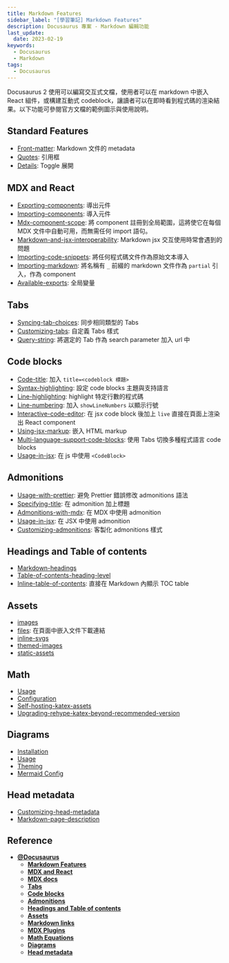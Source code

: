 ```yaml
---
title: Markdown Features
sidebar_label: "[學習筆記] Markdown Features"
description: Docusaurus 專案 - Markdown 編輯功能
last_update:
  date: 2023-02-19
keywords:
  - Docusaurus
  - Markdown
tags:
  - Docusaurus
---
```



Docusaurus 2 使用可以編寫交互式文檔，使用者可以在 markdown 中嵌入 React 組件，或構建互動式 codeblock，讓讀者可以在即時看到程式碼的渲染結果。以下功能可參閱官方文檔的範例圖示與使用說明。

## **Standard Features**

- [Front-matter](https://docusaurus.io/docs/markdown-features#front-matter): Markdown 文件的 metadata
- [Quotes](https://docusaurus.io/docs/markdown-features#quotes): 引用框
- [Details](https://docusaurus.io/docs/markdown-features#details): Toggle 展開

## **MDX and React**

- [Exporting-components](https://docusaurus.io/docs/markdown-features/react#exporting-components): 導出元件
- [Importing-components](https://docusaurus.io/docs/markdown-features/react#importing-components): 導入元件
- [Mdx-component-scope](https://docusaurus.io/docs/markdown-features/react#mdx-component-scope): 將 component 註冊到全局範圍，這將使它在每個 MDX 文件中自動可用，而無需任何 import 語句。
- [Markdown-and-jsx-interoperability](https://docusaurus.io/docs/markdown-features/react#markdown-and-jsx-interoperability): Markdown jsx 交互使用時常會遇到的問題
- [Importing-code-snippets](https://docusaurus.io/docs/markdown-features/react#importing-code-snippets): 將任何程式碼文件作為原始文本導入
- [Importing-markdown](https://docusaurus.io/docs/markdown-features/react#importing-markdown): 將名稱有 `_` 前綴的 markdown 文件作為 `partial` 引入，作為 component
- [Available-exports](https://docusaurus.io/docs/markdown-features/react#available-exports): 全局變量

## **Tabs**

- [Syncing-tab-choices](https://docusaurus.io/docs/markdown-features/tabs?current-os=ios#syncing-tab-choices): 同步相同類型的 Tabs
- [Customizing-tabs](https://docusaurus.io/docs/markdown-features/tabs?current-os=ios#customizing-tabs): 自定義 Tabs 樣式
- [Query-string](https://docusaurus.io/docs/markdown-features/tabs?current-os=ios#query-string): 將選定的 Tab 作為 search parameter 加入 url 中

## **Code blocks**

- [Code-title](https://docusaurus.io/docs/markdown-features/code-blocks#code-title): 加入 `title=<codeblock 標題>`
- [Syntax-highlighting](https://docusaurus.io/docs/markdown-features/code-blocks#syntax-highlighting): 設定 code blocks 主題與支持語言
- [Line-highlighting](https://docusaurus.io/docs/markdown-features/code-blocks#line-highlighting): highlight 特定行數的程式碼
- [Line-numbering](https://docusaurus.io/docs/markdown-features/code-blocks#line-numbering): 加入 `showLineNumbers` 以顯示行號
- [Interactive-code-editor](https://docusaurus.io/docs/markdown-features/code-blocks#interactive-code-editor): 在 jsx code block 後加上 `live` 直接在頁面上渲染出 React component
- [Using-jsx-markup](https://docusaurus.io/docs/markdown-features/code-blocks#using-jsx-markup): 嵌入 HTML markup
- [Multi-language-support-code-blocks](https://docusaurus.io/docs/markdown-features/code-blocks#multi-language-support-code-blocks): 使用 Tabs 切換多種程式語言 code blocks
- [Usage-in-jsx](https://docusaurus.io/docs/markdown-features/code-blocks#usage-in-jsx): 在 js 中使用 `<CodeBlock>`

## **Admonitions**

- [Usage-with-prettier](https://docusaurus.io/docs/markdown-features/admonitions#usage-with-prettier): 避免 Prettier 錯誤修改 admonitions 語法
- [Specifying-title](https://docusaurus.io/docs/markdown-features/admonitions#specifying-title): 在 admonition 加上標題
- [Admonitions-with-mdx](https://docusaurus.io/docs/markdown-features/admonitions#admonitions-with-mdx): 在 MDX 中使用 admonition
- [Usage-in-jsx](https://docusaurus.io/docs/markdown-features/admonitions#usage-in-jsx): 在 JSX 中使用 admonition
- [Customizing-admonitions](https://docusaurus.io/docs/markdown-features/admonitions#customizing-admonitions): 客製化 admonitions 樣式

## **Headings and Table of contents**

- [Markdown-headings](https://docusaurus.io/docs/markdown-features/toc#markdown-headings)
- [Table-of-contents-heading-level](https://docusaurus.io/docs/markdown-features/toc#table-of-contents-heading-level)
- [Inline-table-of-contents](https://docusaurus.io/docs/markdown-features/toc#inline-table-of-contents): 直接在 Markdown 內顯示 TOC table

## **Assets**

- [images](https://docusaurus.io/docs/markdown-features/assets#images)
- [files](https://docusaurus.io/docs/markdown-features/assets#files): 在頁面中嵌入文件下載連結
- [inline-svgs](https://docusaurus.io/docs/markdown-features/assets#inline-svgs)
- [themed-images](https://docusaurus.io/docs/markdown-features/assets#themed-images)
- [static-assets](https://docusaurus.io/docs/markdown-features/assets#static-assets)

## **Math**

- [Usage](https://docusaurus.io/docs/markdown-features/math-equations#usage)
- [Configuration](https://docusaurus.io/docs/markdown-features/math-equations#configuration)
- [Self-hosting-katex-assets](https://docusaurus.io/docs/markdown-features/math-equations#self-hosting-katex-assets)
- [Upgrading-rehype-katex-beyond-recommended-version](https://docusaurus.io/docs/markdown-features/math-equations#upgrading-rehype-katex-beyond-recommended-version)

## **Diagrams**

- [Installation](https://docusaurus.io/docs/markdown-features/diagrams#installation)
- [Usage](https://docusaurus.io/docs/markdown-features/diagrams#usage)
- [Theming](https://docusaurus.io/docs/markdown-features/diagrams#theming)
- [Mermaid Config](https://docusaurus.io/docs/markdown-features/diagrams#configuration)

## **Head metadata**

- [Customizing-head-metadata](https://docusaurus.io/docs/markdown-features/head-metadata#customizing-head-metadata)
- [Markdown-page-description](https://docusaurus.io/docs/markdown-features/head-metadata#markdown-page-description)

## **Reference**
- **[@Docusaurus](https://docusaurus.io/)**
  - **[Markdown Features](https://docusaurus.io/docs/markdown-features)**
  - **[MDX and React](https://docusaurus.io/docs/markdown-features/react)**
  - **[MDX docs](https://mdxjs.com/)**
  - **[Tabs](https://docusaurus.io/docs/markdown-features/tabs)**
  - **[Code blocks](https://docusaurus.io/docs/markdown-features/code-blocks)**
  - **[Admonitions](https://docusaurus.io/docs/markdown-features/admonitions)**
  - **[Headings and Table of contents](https://docusaurus.io/docs/markdown-features/toc)**
  - **[Assets](https://docusaurus.io/docs/markdown-features/assets)**
  - **[Markdown links](https://docusaurus.io/docs/markdown-features/links)** 
  - **[MDX Plugins](https://docusaurus.io/docs/markdown-features/plugins)**
  - **[Math Equations](https://docusaurus.io/docs/markdown-features/math-equations)**
  - **[Diagrams](https://docusaurus.io/docs/markdown-features/diagrams)**
  - **[Head metadata](https://docusaurus.io/docs/markdown-features/head-metadata)**